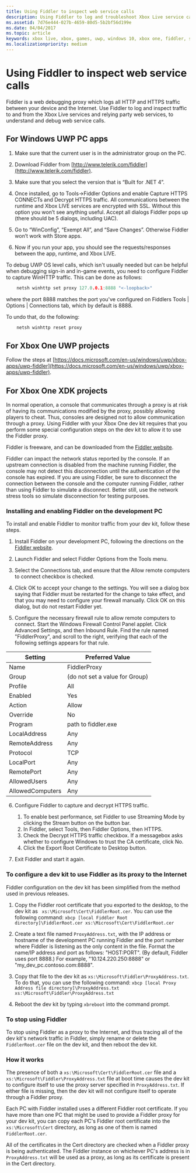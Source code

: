 ```yaml
---
title: Using Fiddler to inspect web service calls
description: Using Fiddler to log and troubleshoot Xbox Live service calls.
ms.assetid: 7d76e444-027b-4659-80d5-5b2bf56d199e
ms.date: 04/04/2017
ms.topic: article
keywords: xbox live, xbox, games, uwp, windows 10, xbox one, fiddler, service calls, troubleshoot
ms.localizationpriority: medium
---
```


# Using Fiddler to inspect web service calls

Fiddler is a web debugging proxy which logs all HTTP and HTTPS traffic between your device and the Internet.
Use Fiddler to log and inspect traffic to and from the Xbox Live services and relying party web services, to understand and debug web service calls.


## For Windows UWP PC apps

1. Make sure that the current user is in the administrator group on the PC.

2. Download Fiddler from [http://www.telerik.com/fiddler](http://www.telerik.com/fiddler).

3. Make sure that you select the version that is “Built for .NET 4”.

4. Once installed, go to Tools->Fiddler Options and enable Capture HTTPS CONNECTs and Decrypt HTTPS traffic.
   All communications between the runtime and Xbox LIVE services are encrypted with SSL.
   Without this option you won’t see anything useful.
   Accept all dialogs Fiddler pops up (there should be 5 dialogs, including UAC).

5. Go to “WinConfig”, “Exempt All”, and “Save Changes”.  Otherwise Fiddler won’t work with Store apps.

6. Now if you run your app, you should see the requests/responses between the app, runtime, and Xbox LIVE.

To debug UWP OS level calls, which isn't usually needed but can be helpful when debugging sign-in and in-game events, you need to configure Fiddler to capture WinHTTP traffic.
This can be done as follows:

```cpp
    netsh winhttp set proxy 127.0.0.1:8888 "<-loopback>"
```
where the port 8888 matches the port you've configured on Fiddlers Tools | Options | Connections tab, which by default is 8888.

To undo that, do the following:
```cpp
    netsh winhttp reset proxy
```


## For Xbox One UWP projects

Follow the steps at [https://docs.microsoft.com/en-us/windows/uwp/xbox-apps/uwp-fiddler](https://docs.microsoft.com/en-us/windows/uwp/xbox-apps/uwp-fiddler).


## For Xbox One XDK projects

In normal operation, a console that communicates through a proxy is at risk of having its communications modified by the proxy, possibly allowing players to cheat.
Thus, consoles are designed not to allow communication through a proxy.
Using Fiddler with your Xbox One dev kit requires that you perform some special configuration steps on the dev kit to allow it to use the Fiddler proxy.

Fiddler is freeware, and can be downloaded from the [Fiddler website](http://www.telerik.com/fiddler/).

Fiddler can impact the network status reported by the console.
If an upstream connection is disabled from the machine running Fiddler, the console may not detect this disconnection until the authentication of the console has expired.
If you are using Fiddler, be sure to disconnect the connection between the console and the computer running Fiddler, rather than using Fiddler to simulate a disconnect.
Better still, use the network stress tools so simulate disconnection for testing purposes.


### Installing and enabling Fiddler on the development PC

To install and enable Fiddler to monitor traffic from your dev kit, follow these steps.

1. Install Fiddler on your development PC, following the directions on the [Fiddler website](http://www.telerik.com/fiddler/).

2. Launch Fiddler and select Fiddler Options from the Tools menu.

3. Select the Connections tab, and ensure that the Allow remote computers to connect checkbox is checked.

4. Click OK to accept your change to the settings.
   You will see a dialog box saying that Fiddler must be restarted for the change to take effect, and that you may need to configure your firewall manually.
   Click OK on this dialog, but do not restart Fiddler yet.

5. Configure the necessary firewall rule to allow remote computers to connect.
   Start the Windows Firewall Control Panel applet.
   Click Advanced Settings, and then Inbound Rule.
   Find the rule named "FiddlerProxy", and scroll to the right, verifying that each of the following settings appears for that rule.

| Setting          | Preferred Value                |
|------------------|--------------------------------|
| Name             | FiddlerProxy                   |
| Group            | (do not set a value for Group) |
| Profile          | All                            |
| Enabled          | Yes                            |
| Action           | Allow                          |
| Override         | No                             |
| Program          | path to fiddler.exe            |
| LocalAddress     | Any                            |
| RemoteAddress    | Any                            |
| Protocol         | TCP                            |
| LocalPort        | Any                            |
| RemotePort       | Any                            |
| AllowedUsers     | Any                            |
| AllowedComputers | Any                            |

6. Configure Fiddler to capture and decrypt HTTPS traffic.
	1. To enable best performance, set Fiddler to use Streaming Mode by clicking the Stream button on the button bar.
	1. In Fiddler, select Tools, then Fiddler Options, then HTTPS.
	1. Check the Decrypt HTTPS traffic checkbox. If a messagebox asks whether to configure Windows to trust the CA certificate, click No.
	1. Click the Export Root Certificate to Desktop button.

7. Exit Fiddler and start it again.


### To configure a dev kit to use Fiddler as its proxy to the Internet

Fiddler configuration on the dev kit has been simplified from the method used in previous releases.

1. Copy the Fiddler root certificate that you exported to the desktop, to the dev kit as ``` xs:\Microsoft\Cert\FiddlerRoot.cer```.
   You can use the following command: ```xbcp [local Fiddler Root directory]\FiddlerRoot.cer xs:\Microsoft\Cert\FiddlerRoot.cer```

2. Create a text file named ```ProxyAddress.txt```, with the IP address or hostname of the development PC running Fiddler and the port number where Fiddler is listening as the only content in the file.
   Format the name/IP address and port as follows: "HOST:PORT". (By default, Fiddler uses port 8888.) For example, "10.124.220.250:8888" or "my_dev_pc.contoso.com:8888".

3. Copy that file to the dev kit as `xs:\Microsoft\Fiddler\ProxyAddress.txt`.
   To do that, you can use the following command: ```xbcp [local Proxy Address file directory]\ProxyAddress.txt xs:\Microsoft\Fiddler\ProxyAddress.txt```

4. Reboot the dev kit by typing ```xbreboot``` into the command prompt.


### To stop using Fiddler

To stop using Fiddler as a proxy to the Internet, and thus tracing all of the dev kit's network traffic in Fiddler, simply rename or delete the `FiddlerRoot.cer` file on the dev kit, and then reboot the dev kit.


### How it works

The presence of both a `xs:\Microsoft\Cert\FiddlerRoot.cer` file and a `xs:\Microsoft\Fiddler\ProxyAddress.txt` file at boot time causes the dev kit to configure itself to use the proxy server specified in `ProxyAddress.txt`.
If either file is missing, then the dev kit will not configure itself to operate through a Fiddler proxy.

Each PC with Fiddler installed uses a different Fiddler root certificate.
If you have more than one PC that might be used to provide a Fiddler proxy for your dev kit, you can copy each PC's Fiddler root certificate into the `xs:\Microsoft\Cert` directory, as long as one of them is named `FiddlerRoot.cer`.

All of the certificates in the Cert directory are checked when a Fiddler proxy is being authenticated.
The Fiddler instance on whichever PC's address is in `ProxyAddress.txt` will be used as a proxy, as long as its certificate is present in the Cert directory.

